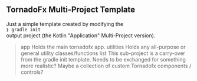 ## TornadoFx Multi-Project Template

Just a simple template created by modifying the   
`❯ gradle init`  
output project (the Kotlin "Application" Multi-Project version).

> app Holds the main tornadofx app.
> utilities Holds any all-purpose or general utility classes/functions
> list This sub-project is a carry-over from the gradle init template. Needs to be exchanged for something more realistic? Maybe a collection of custom Tornadofx components / controls?
